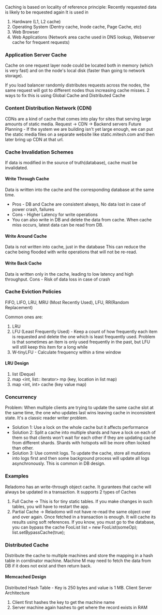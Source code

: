Caching is based on locality of reference principle: Recently requested data is likely to be requested again
It is used in
1. Hardware (L1, L2 cache)
2. Operating System (Dentry cache, Inode cache, Page Cache, etc)
3. Web Browser
4. Web Applications (Network area cache used in DNS lookup, Webserver cache for frequent requests)

### Application Server Cache
Cache on one request layer node could be located both in memory (which is very fast) and on the node's local disk 
(faster than going to network storage).

If you load balancer randomly distributes requests across the nodes, the same request will got to different nodes thus increasing cache misses.
2 ways to fix this is using Global Cache and Distributed Cache

### Content Distribution Network (CDN)
CDNs are a kind of cache that comes into play for sites that serving large amounts of static media.
Request -> CDN -> Backend servers
Future Planning - If the system we are building isn't yet large enough, we can put the static media files on a separate website
like static.mitesh.com and then later bring up CDN at that url.

### Cache Invalidation Schemes
If data is modified in the source of truth(database), cache must be invalidated.

#### Write Through Cache
Data is written into the cache and the corresponding database at the same time.

* Pros - DB and Cache are consistent always, No data lost in case of power crash, failures
* Cons - Higher Latency for write operations
* You can also write in DB and delete the data from cache. When cache miss occurs, latest data can be read from DB.

#### Write Around Cache
Data is not written into cache, just in the database
This can reduce the cache being flooded with write operations that will not be re-read.

#### Write Back Cache
Data is written only in the cache, leading to low latency and high throughput.
Cons - Risk of data loss in case of crash

### Cache Eviction Policies
FIFO, LIFO, LRU, MRU (Most Recently Used), LFU, RR(Random Replacement)

Common ones are:
1. LRU
2. LFU (Least Frequently Used) - Keep a count of how frequently each item is requested and delete the one which is least frequently used. Problem is that sometimes an item is only used frequently in the past, but LFU will still keep this item for a long while
3. W-tinyLFU - Calculate frequency within a time window

#### LRU Design
1. list<int> (Deque)
2. map <int, list<int>:: iterator> mp (key, location in list map)
3. map <int, int> cache (key value map)

### Concurrency
Problem: When multiple clients are trying to update the same cache slot at the same time, the one who updates last wins leaving cache in inconsistent state. It's a classic reader writer problem.

* Solution 1: Use a lock on the whole cache but it affects performance
* Solution 2: Split a cache into multiple shards and have a lock on each of them so that clients won't wait for each other if they are updating cache from different shards. Shards with hotspots will be more often locked than other.
* Solution 3: Use commit logs. To update the cache, store all mutations into logs first and then some background process will update all logs asynchronously. This is common in DB design.

### Examples
Reladomo has an write-through object cache. It gurantees that cache will always be updated in a transaction.
It supports 2 types of Caches

1. Full Cache -> This is for tiny static tables. If you make changes in such tables, you will have to restart the app.
2. Partial Cache -> Reladomo will not have re-read the same object over and over again. Once fetched in a transaction is enough. It will cache its results using soft references.
If you know, you must go to the database, you can bypass the cache
FooList list = new FooList(someOp);
list.setBypassCache(true);

### Distributed Cache
Distribute the cache to multiple machines and store the mapping in a hash table in corrdinator machine.
Machine M may need to fetch the data from DB if it does not exist and then return back.

#### Memcached Design
Distributed Hash Table - Key is 250 bytes and value is 1 MB.
Client Server Architecture
1. Client first hashes the key to get the machine name
2. Server machine again hashes to get where the record exists in RAM








